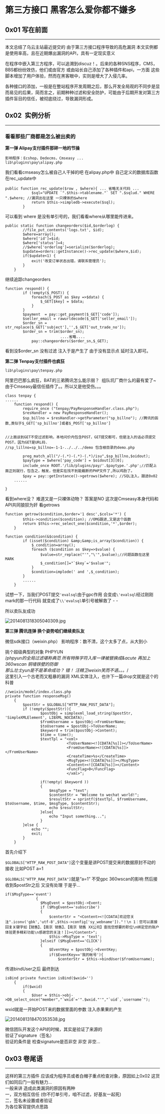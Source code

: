 # 第三方接口 黑客怎么爱你都不嫌多

0x01 写在前面
---------

* * *

本文总结了乌云主站最近提交的 由于第三方接口程序导致的高危漏洞 本文实例都是使用率高，且在近期爆出漏洞的API，具有一定现实意义

在程序中嵌入第三方程序，可以追溯到discuz！。后来的各种SNS程序，CMS，BBS都纷纷效仿，他们或由官方 或由站长自己添加了各种插件和api，一方面 这些脚本增加了用户体验，然而在黑客眼中，实则是增大了入侵几率。

各种接口的添加，一般是在整站程序开发周期之后，那么开发全局观的不同步是显而易见的后果，简而言之，前期种种过滤和安全防护，可能由于后期开发对第三方插件盲目的信任，被彻底绕过，导致漏洞形成。

0x02  实例分析
----------

* * *

### 看看那些厂商都是怎么被出卖的

**第一弹 Alipay支付插件那碎一地的节操**

```
影响程序：Ecshop，Dedecms，Cmseasy ...  
lib\plugins\pay\alipay.php 

```

我们看看cmseasy怎么被自己人干掉的吧 在alipay.php中 自己定义的数据库函数在rec_update中

```
public function rec_update($row , $where){ ... 省略无关代码 ...
            $sql="UPDATE `".$this->tablename."` SET ".$sqlud." WHERE ".$where; //漏洞出在这里 一只裸体的$where
            return $this->simpledb->execute($sql);
        }

```

可以看到 where 是没有单引号的，我们看看where从哪里能传进来。

```
public static function changeorders($id,$orderlog) {
        //file_put_contents('logs.txt', $id);
        $where=array();
        $where['id']=$id;
        $where['status']=4;
        //$where['orderlog']=serialize($orderlog);
        $update=orders::getInstance()->rec_update($where,$id);
        if($update<1) {
            exit('改变订单状态出错，请联系管理员');
        }
    }

```

继续追踪changeorders

```
function respond() {
        if (!empty($_POST)) {
            foreach($_POST as $key =>$data) {
                $_GET[$key] = $data;
            }
        }
        $payment  = pay::get_payment($_GET['code']);
        $seller_email = rawurldecode($_GET['seller_email']);
        $order_sn = str_replace($_GET['subject'],'',$_GET['out_trade_no']);
        $order_sn = trim($order_sn);
                         ....省略....
            pay::changeorders($order_sn,$_GET);

```

看到没$order_sn 没有过滤 注入于是产生了 由于没有显示点 延时注入即可。

**第二弹 Tenpay支付插件也疯狂**

```
lib\plugins\pay\tenpay.php 

```

阿里巴巴那么疯狂，BAT的三弟腾讯怎么能示弱？  组队坑厂商什么的最有爱了~ 由于Cmseasy最信任插件了。。所以又是他受伤。。。

```
class tenpay {
......
    function respond() {
        require_once ("tenpay/PayResponseHandler.class.php");
        $resHandler = new PayResponseHandler();
        $sp_billno = $resHandler->getParameter("sp_billno"); //腾讯的函数,类似于$_GET['sp_billno']或者$_POST['sp_billno']


//上面谈到GET不受过滤影响，本地问价内包含POST，GET提交都可，但是注入的话必须提交POST，因为GET是URL码.
//sp_lillno=sp_billno=-1-1-../../../demo 包含根目录的demo.php

        preg_match_all("/-(.*)-(.*)-(.*)/isu",$sp_billno,$oidout);
        $paytype = $where['pay_code'] = $oidout[3][0];
        include_once ROOT.'/lib/plugins/pay/'.$paytype.'.php';//匹配上面正则就行，包含之，触发，但是实在找不到能截断的PHP文件了,所以鸡肋了。
        $pay = pay::getInstance()->getrows($where); //SQL注入，跟进0x02
    ......

}

```

看到where没？ 难道又是一只裸体动物？ 答案是NO 这次是Cmseasy本身代码和API共同狼狈为奸 看getrows

```
function getrow($condition,$order='1 desc',$cols='*') {
        $this->condition($condition); //OMG跟进,又是这个函数
        return $this->rec_select_one($condition,'*',$order);
    }

function condition(&$condition) {
        if (isset($condition) &amp;&amp;is_array($condition)) {
            $_condition=array();
            foreach ($condition as $key=>$value) {
                $value=str_replace("'","\'",$value);//问题函数在这里 MARK
                $_condition[]="`$key`='$value'";
            }
            $condition=implode(' and ',$_condition);
        }
        ......
    }

```

试想一下，当我们POST提交`'evalsql`由于gpc作用 会变成`\'evalsql`经过刚刚mark的那一行代码 就变成了`\\'evalsql`单引号被解救了 - -

所以卖队友成功

![2014081318305040309.jpg](http://drops.javaweb.org/uploads/images/66536f8eebbcbc739118117094297579c1191c88.jpg)

**第三弹 腾讯连弹 换个姿势咱们继续卖队友**

微信sdk接口（weixin.php） 影响程序：数不清，这个太多了点，从大到小

挑个超级典型的对象 PHPYUN  
/_phpyun的全局过滤堪称典范 所有特殊字符入库一律被替换成&acute 再加上360wscan 铜墙铁壁的防御  
那么壮士yun是不是革命成功？ 错！ 汪精卫weixin笑而不语。。。_/  
这里引入一个古老而又粗暴的漏洞 XML实体注入，也许下一篇drop文就是这个的科普

```
//weixin/model/index.class.php  
private function responseMsg()
    {
        $postStr = $GLOBALS["HTTP_RAW_POST_DATA"];
        if (!empty($postStr)){
                $postObj = simplexml_load_string($postStr, 'SimpleXMLElement', LIBXML_NOCDATA);
                $fromUsername = $postObj->FromUserName;
                $toUsername = $postObj->ToUserName;
                $keyword = trim($postObj->Content);
                $time = time();
                $textTpl = "<xml>
                            <ToUserName><![CDATA[%s]]></ToUserName>
                            <FromUserName><![CDATA[%s]]></FromUserName>
                            <CreateTime>%s</CreateTime>
                            <MsgType><![CDATA[%s]]></MsgType>
                            <Content><![CDATA[%s]]></Content>
                            <FuncFlag>0</FuncFlag>
                            </xml>";

                if(!empty( $keyword ))
                {
                    $msgType = "text";
                    $contentStr = "Welcome to wechat world!";
                    $resultStr = sprintf($textTpl, $fromUsername, $toUsername, $time, $msgType, $contentStr);
                    echo $resultStr;
                }else{
                    echo "Input something...";
                }
        }else {
            echo "";
            exit;
        }
    }

```

首先介绍下

`$GLOBALS["HTTP_RAW_POST_DATA"]`这个变量是讲POST提交来的数据原封不动的接收 比如POST a=1

`$GLOBALS["HTTP_RAW_POST_DATA"]`就是“a=1” 不受gpc 360wscan的影响 然后接收到$postStr之后 又没有处理 于是乎...

```
if($MsgType=='event')
              {
                $MsgEvent = $postObj->Event;
                if ($MsgEvent=='subscribe')
                {
                    $centerStr = "<Content><![CDATA[欢迎您关注".iconv('gbk','utf-8',$this->config['sy_webname'])."！\n 1：您可以直接回复关键字如【销售】、【南京 销售】、【南京 销售 XX公司】查找您想要的职位\n绑定您的账户体验更多精彩功能\n感谢您的关注！]]></Content>";
                    $this->MsgType = 'text';
                }elseif ($MsgEvent=='CLICK')
                {
                    $EventKey = $postObj->EventKey;
                    if($EventKey=='我的帐号'){
                        $centerStr = $this->bindUser($fromUsername);

```

传进bindUser之后 最终到达

```
isBind private function isBind($wxid='')
    {
        if($wxid)
        {
            $User = $this->obj->DB_select_once("member","`wxid`='".$wxid."'","`uid`,`username`");

```

wxid就是一开始POST来的数据里面的参数 注入赤果果的产生

![2014081318470353538.jpg](http://drops.javaweb.org/uploads/images/611ee8ab2f77435db3038f40b960a6289995d457.jpg)

微信团队开发这个API的时候，其实是验证了来源的  
验证了signature（签名）  
验证的条件是 检查signature是否非空 非空 非空...

0x03 卷尾语
--------

* * *

这样的第三方插件 应该成为程序员或者白帽子重点检查对象，原因如上0x02 这货们如同后门一般有魅力...  
一般来讲 造成此类漏洞的原因有两种  
一，双方相互信任 (你不打单引号，咱不过滤，好基友一起死)  
二，签名未设置或者验证  
为各位客官提供点思路